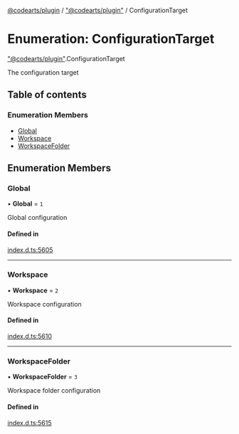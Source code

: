 [@codearts/plugin](../README.md) / ["@codearts/plugin"](../modules/_codearts_plugin_.md) / ConfigurationTarget

# Enumeration: ConfigurationTarget

["@codearts/plugin"](../modules/_codearts_plugin_.md).ConfigurationTarget

The configuration target

## Table of contents

### Enumeration Members

- [Global](codearts_plugin_.ConfigurationTarget.md#global)
- [Workspace](codearts_plugin_.ConfigurationTarget.md#workspace)
- [WorkspaceFolder](codearts_plugin_.ConfigurationTarget.md#workspacefolder)

## Enumeration Members

### Global

• **Global** = ``1``

Global configuration

#### Defined in

[index.d.ts:5605](https://github.com/huaweicloud/cloudide-plugin-api/blob/5055bbd/index.d.ts#L5605)

___

### Workspace

• **Workspace** = ``2``

Workspace configuration

#### Defined in

[index.d.ts:5610](https://github.com/huaweicloud/cloudide-plugin-api/blob/5055bbd/index.d.ts#L5610)

___

### WorkspaceFolder

• **WorkspaceFolder** = ``3``

Workspace folder configuration

#### Defined in

[index.d.ts:5615](https://github.com/huaweicloud/cloudide-plugin-api/blob/5055bbd/index.d.ts#L5615)
